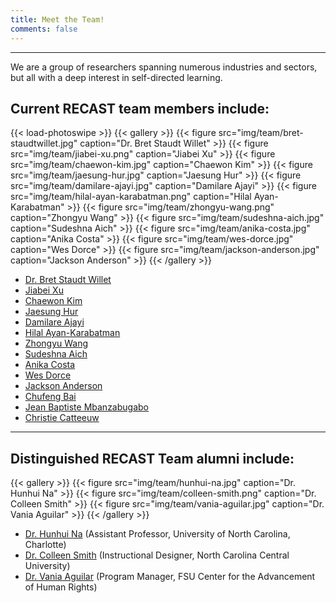 ```yaml
---
title: Meet the Team!
comments: false
---
```




---

We are a group of researchers spanning numerous industries and sectors, but all with a deep interest in self-directed learning.


## Current RECAST team members include:


<!---See https://github.com/liwenyip/hugo-easy-gallery-->
{{< load-photoswipe >}}
{{< gallery >}} 
  {{< figure src="img/team/bret-staudtwillet.jpg" caption="Dr. Bret Staudt Willet" >}}
  {{< figure src="img/team/jiabei-xu.png" caption="Jiabei Xu" >}}
  {{< figure src="img/team/chaewon-kim.jpg" caption="Chaewon Kim" >}}
  {{< figure src="img/team/jaesung-hur.jpg" caption="Jaesung Hur" >}}
  {{< figure src="img/team/damilare-ajayi.jpg" caption="Damilare Ajayi" >}}
  {{< figure src="img/team/hilal-ayan-karabatman.png" caption="Hilal Ayan-Karabatman" >}}
  {{< figure src="img/team/zhongyu-wang.png" caption="Zhongyu Wang" >}}
  {{< figure src="img/team/sudeshna-aich.jpg" caption="Sudeshna Aich" >}}
  {{< figure src="img/team/anika-costa.jpg" caption="Anika Costa" >}}
  {{< figure src="img/team/wes-dorce.jpg" caption="Wes Dorce" >}}
  {{< figure src="img/team/jackson-anderson.jpg" caption="Jackson Anderson" >}}
{{< /gallery >}}

- [Dr. Bret Staudt Willet](https://bretsw.com/)
- [Jiabei Xu](https://www.linkedin.com/in/jx13/)
- [Chaewon Kim](https://www.linkedin.com/in/chaewon-kim-053867225/)
- [Jaesung Hur](https://www.linkedin.com/in/jaesung-hur-679a791ab/)
- [Damilare Ajayi](https://www.linkedin.com/in/ajayidamilarefelix/)
- [Hilal Ayan-Karabatman](https://www.linkedin.com/in/hilal-ayan-karabatman-602196190/)
- [Zhongyu Wang](https://www.linkedin.com/in/zhongyu-wang-10068b291/)
- [Sudeshna Aich](https://www.linkedin.com/in/sudeshna-aich-mba-cisa-cdpse-820aa78/)
- [Anika Costa](https://www.linkedin.com/in/anikacosta/)
- [Wes Dorce](https://www.linkedin.com/in/wes-dorce-2358881a8/)
- [Jackson Anderson](https://www.linkedin.com/in/jackson-p-anderson/)
- [Chufeng Bai](https://www.linkedin.com/in/chufeng-bai-969875221/)
- [Jean Baptiste Mbanzabugabo](https://www.linkedin.com/in/jean-baptiste-mbanzabugabo-946b50a4/)
- [Christie Catteeuw](https://www.linkedin.com/in/catteeuw/)




---



## Distinguished RECAST Team alumni include:

{{< gallery >}} 
  {{< figure src="img/team/hunhui-na.jpg" caption="Dr. Hunhui Na" >}}
  {{< figure src="img/team/colleen-smith.png" caption="Dr. Colleen Smith" >}}
  {{< figure src="img/team/vania-aguilar.jpg" caption="Dr. Vania Aguilar" >}}
{{< /gallery >}}

- [Dr. Hunhui Na](https://www.linkedin.com/in/hunhuina/) (Assistant Professor, University of North Carolina, Charlotte)
- [Dr. Colleen Smith](https://www.linkedin.com/in/marquartc/) (Instructional Designer, North Carolina Central University)
- [Dr. Vania Aguilar](https://www.linkedin.com/in/vania-aguilar-edd-175b2b13/) (Program Manager, FSU Center for the Advancement of Human Rights)
